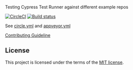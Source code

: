 Testing Cypress Test Runner against different example repos

[![CircleCI](https://circleci.com/gh/cypress-io/cypress-test-example-repos.svg?style=svg)](https://circleci.com/gh/cypress-io/cypress-test-example-repos) [![Build status](https://ci.appveyor.com/api/projects/status/ll36joaucq0hjvfm?svg=true)](https://ci.appveyor.com/project/cypress-io/cypress-test-example-repos)


See [circle.yml](circle.yml) and [appveyor.yml](appveyor.yml)

[Contributing Guideline](/CONTRIBUTING.md)

## License

This project is licensed under the terms of the [MIT license](/LICENSE.md).
